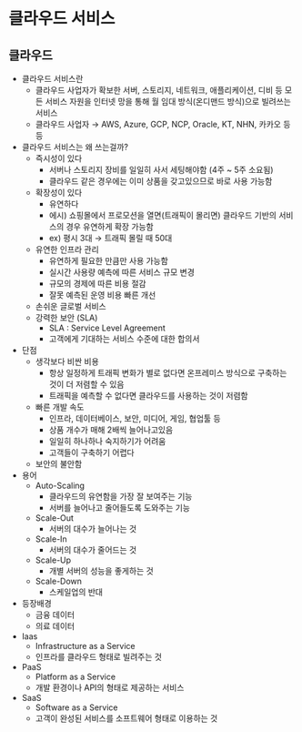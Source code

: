 # 클라우드 서비스

## 클라우드

- 클라우드 서비스란
    - 클라우드 사업자가 확보한 서버, 스토리지, 네트워크, 애플리케이션, 디비 등 모든 서비스 자원을 인터넷 망을 통해 월 임대 방식(온디맨드 방식)으로 빌려쓰는 서비스
    - 클라우드 사업자 → AWS, Azure, GCP, NCP, Oracle, KT, NHN, 카카오 등등
- 클라우드 서비스는 왜 쓰는걸까?
    - 즉시성이 있다
        - 서버나 스토리지 장비를 일일히 사서 세팅해야함 (4주 ~ 5주 소요됨)
        - 클라우드 같은 경우에는 이미 상품을 갖고있으므로 바로 사용 가능함
    - 확장성이 있다
        - 유연하다
        - 에시) 쇼핑몰에서 프로모션을 열면(트래픽이 몰리면) 클라우드 기반의 서비스의 경우 유연하게 확장 가능함
        - ex) 평시 3대 → 트래픽 몰릴 때 50대
    - 유연한 인프라 관리
        - 유연하게 필요한 만큼만 사용 가능함
        - 실시간 사용량 예측에 따른 서비스 규모 변경
        - 규모의 경제에 따른 비용 절감
        - 잘못 예측된 운영 비용 빠른 개선
    - 손쉬운 글로벌 서비스
    - 강력한 보안 (SLA)
        - SLA : Service Level Agreement
        - 고객에게 기대하는 서비스 수준에 대한 합의서
- 단점
    - 생각보다 비싼 비용
        - 항상 일정하게 트래픽 변화가 별로 없다면 온프레미스 방식으로 구축하는 것이 더 저렴할 수 있음
        - 트래픽을 예측할 수 없다면 클라우드를 사용하는 것이 저렴함
    - 빠른 개발 속도
        - 인프라, 데이터베이스, 보안, 미디어, 게임, 협업툴 등
        - 상품 개수가 매해 2배씩 늘어나고있음
        - 일일히 하나하나 숙지하기가 어려움
        - 고객들이 구축하기 어렵다
    - 보안의 불안함
- 용어
    - Auto-Scaling
        - 클라우드의 유연함을 가장 잘 보여주는 기능
        - 서버를 늘어나고 줄어들도록 도와주는 기능
    - Scale-Out
        - 서버의 대수가 늘어나는 것
    - Scale-In
        - 서버의 대수가 줄어드는 것
    - Scale-Up
        - 개별 서버의 성능을 좋게하는 것
    - Scale-Down
        - 스케일업의 반대
- 등장배경
    - 금융 데이터
    - 의료 데이터
- Iaas
    - Infrastructure as a Service
    - 인프라를 클라우드 형태로 빌려주는 것
- PaaS
    - Platform as a Service
    - 개발 환경이나 API의 형태로 제공하는 서비스
- SaaS
    - Software as a Service
    - 고객이 완성된 서비스를 소프트웨어 형태로 이용하는 것